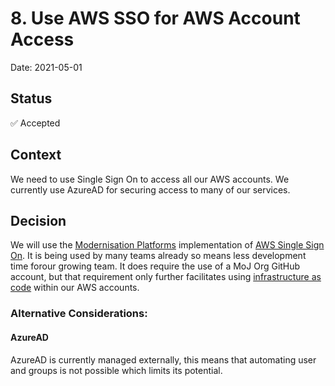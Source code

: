   # 8. Use AWS SSO for AWS Account Access
  Date: 2021-05-01

  ## Status
  ✅ Accepted

  ## Context

We need to use Single Sign On to access all our AWS accounts. 
We currently use AzureAD for securing access to many of our services.

  ## Decision

We will use the [Modernisation Platforms](https://github.com/ministryofjustice/modernisation-platform) implementation of  [AWS Single Sign On](https://user-guide.modernisation-platform.service.justice.gov.uk/concepts/environments/single-sign-on.html#single-sign-on). It is being used by many teams already so means less development time forour growing team. It does require the use of a MoJ Org GitHub account, but that requirement only further facilitates using [infrastructure as code](https://en.wikipedia.org/wiki/Infrastructure_as_code) within our AWS accounts.

### Alternative Considerations: 
#### AzureAD
AzureAD is currently managed externally, this means that automating user and groups is not possible which limits its potential.